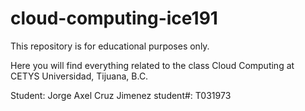 # cloud-computing-ice191

This repository is for educational purposes only.

Here you will find everything related to the class Cloud Computing at CETYS Universidad, Tijuana, B.C.

Student: Jorge Axel Cruz Jimenez
student#: T031973
